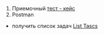 1.  Приемочный [тест - кейс](https://docs.google.com/spreadsheets/d/13p9S8zqcwzTZ3-FcWgr12GGeLUkLYaFfKDshi44NFpA/edit?usp=sharing )
2.  Postman
-  получить список задач   [List Tascs](https://drive.google.com/file/d/1e0_FmhatR0mYql9Nr5O0V2OjXJxzq8l6/view?usp=drive_link)   
